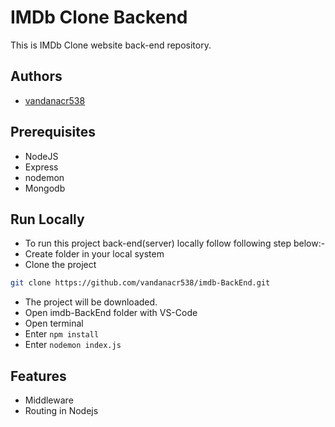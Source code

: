 # IMDb Clone Backend

This is IMDb Clone website back-end repository.

## Authors

- [vandanacr538](https://github.com/vandanacr538)

## Prerequisites

- NodeJS
- Express
- nodemon
- Mongodb

## Run Locally

- To run this project back-end(server) locally follow following step below:-
- Create folder in your local system
- Clone the project
```bash
git clone https://github.com/vandanacr538/imdb-BackEnd.git
```
- The project will be downloaded.
- Open imdb-BackEnd folder with VS-Code
- Open terminal
- Enter `npm install`
- Enter `nodemon index.js`

## Features

- Middleware
- Routing in Nodejs


